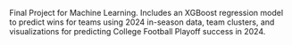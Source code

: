 Final Project for Machine Learning.
Includes an XGBoost regression model to predict wins for teams using 2024 in-season data, team clusters, and visualizations for predicting College Football Playoff success in 2024.
